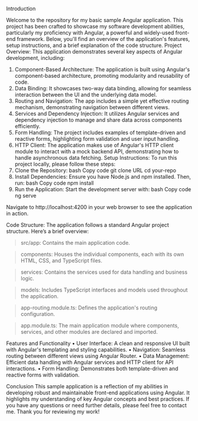 Introduction

Welcome to the repository for my basic sample Angular application. This project has been crafted to showcase my software development abilities, particularly my proficiency with Angular, a powerful and widely-used front-end framework. Below, you'll find an overview of the application's features, setup instructions, and a brief explanation of the code structure.
Project Overview:
This application demonstrates several key aspects of Angular development, including:
1.	Component-Based Architecture: The application is built using Angular's component-based architecture, promoting modularity and reusability of code.
2.	Data Binding: It showcases two-way data binding, allowing for seamless interaction between the UI and the underlying data model.
3.	Routing and Navigation: The app includes a simple yet effective routing mechanism, demonstrating navigation between different views.
4.	Services and Dependency Injection: It utilizes Angular services and dependency injection to manage and share data across components efficiently.
5.	Form Handling: The project includes examples of template-driven and reactive forms, highlighting form validation and user input handling.
6.	HTTP Client: The application makes use of Angular's HTTP client module to interact with a mock backend API, demonstrating how to handle asynchronous data fetching.
Setup Instructions:
To run this project locally, please follow these steps:
1.	Clone the Repository:
bash
Copy code
git clone URL
cd your-repo
2.	Install Dependencies: Ensure you have Node.js and npm installed. Then, run:
bash
Copy code
npm install
3.	Run the Application: Start the development server with:
bash
Copy code
ng serve

Navigate to http://localhost:4200 in your web browser to see the application in action.

Code Structure:
The application follows a standard Angular project structure. Here’s a brief overview:

>	src/app: Contains the main application code.

>	components: Houses the individual components, each with its own HTML, CSS, and TypeScript files.

>	services: Contains the services used for data handling and business logic.

>	models: Includes TypeScript interfaces and models used throughout the application.

>	app-routing.module.ts: Defines the application's routing configuration.

>	app.module.ts: The main application module where components, services, and other modules are declared and imported.

Features and Functionality
•	User Interface: A clean and responsive UI built with Angular's templating and styling capabilities.
•	Navigation: Seamless routing between different views using Angular Router.
•	Data Management: Efficient data handling with Angular services and HTTP client for API interactions.
•	Form Handling: Demonstrates both template-driven and reactive forms with validation.

Conclusion
This sample application is a reflection of my abilities in developing robust and maintainable front-end applications using Angular. It highlights my understanding of key Angular concepts and best practices. If you have any questions or need further details, please feel free to contact me.
Thank you for reviewing my work!


